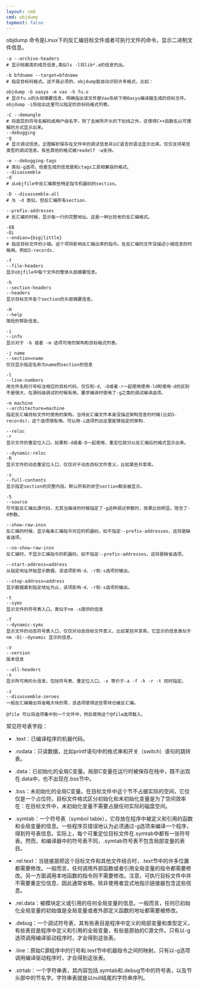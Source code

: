 ```yaml
---
layout: cmd
cmd: objdump
topmost: false
---
```


objdump 命令是Linux下的反汇编目标文件或者可执行文件的命令，显示二进制文件信息。

```shell
-a --archive-headers 
# 显示档案库的成员信息,类似ls -l将lib*.a的信息列出。 

-b bfdname --target=bfdname 
# 指定目标码格式。这不是必须的，objdump能自动识别许多格式，比如： 

objdump -b oasys -m vax -h fu.o 
# 显示fu.o的头部摘要信息，明确指出该文件是Vax系统下用Oasys编译器生成的目标文件。objdump -i将给出这里可以指定的目标码格式列表。 

-C --demangle 
# 将底层的符号名解码成用户级名字，除了去掉所开头的下划线之外，还使得C++函数名以可理解的方式显示出来。 
--debugging 
-g 
# 显示调试信息。企图解析保存在文件中的调试信息并以C语言的语法显示出来。仅仅支持某些类型的调试信息。有些其他的格式被readelf -w支持。 

-e --debugging-tags 
# 类似-g选项，但是生成的信息是和ctags工具相兼容的格式。 
--disassemble 
-d 
# 从objfile中反汇编那些特定指令机器码的section。 

-D --disassemble-all 
# 与 -d 类似，但反汇编所有section. 

--prefix-addresses 
# 反汇编的时候，显示每一行的完整地址。这是一种比较老的反汇编格式。 

-EB 
-EL 
--endian={big|little} 
# 指定目标文件的小端。这个项将影响反汇编出来的指令。在反汇编的文件没描述小端信息的时候用。例如S-records. 

-f 
--file-headers 
显示objfile中每个文件的整体头部摘要信息。 

-h 
--section-headers 
--headers 
显示目标文件各个section的头部摘要信息。 

-H 
--help 
简短的帮助信息。 

-i 
--info 
显示对于 -b 或者 -m 选项可用的架构和目标格式列表。 

-j name
--section=name 
仅仅显示指定名称为name的section的信息 

-l
--line-numbers 
用文件名和行号标注相应的目标代码，仅仅和-d、-D或者-r一起使用使用-ld和使用-d的区别不是很大，在源码级调试的时候有用，要求编译时使用了-g之类的调试编译选项。 

-m machine 
--architecture=machine 
指定反汇编目标文件时使用的架构，当待反汇编文件本身没描述架构信息的时候(比如S-records)，这个选项很有用。可以用-i选项列出这里能够指定的架构. 

--reloc 
-r 
显示文件的重定位入口。如果和-d或者-D一起使用，重定位部分以反汇编后的格式显示出来。 

--dynamic-reloc 
-R 
显示文件的动态重定位入口，仅仅对于动态目标文件意义，比如某些共享库。 

-s 
--full-contents 
显示指定section的完整内容。默认所有的非空section都会被显示。 

-S 
--source 
尽可能反汇编出源代码，尤其当编译的时候指定了-g这种调试参数时，效果比较明显。隐含了-d参数。 

--show-raw-insn 
反汇编的时候，显示每条汇编指令对应的机器码，如不指定--prefix-addresses，这将是缺省选项。 

--no-show-raw-insn 
反汇编时，不显示汇编指令的机器码，如不指定--prefix-addresses，这将是缺省选项。 

--start-address=address 
从指定地址开始显示数据，该选项影响-d、-r和-s选项的输出。 

--stop-address=address 
显示数据直到指定地址为止，该项影响-d、-r和-s选项的输出。 

-t 
--syms 
显示文件的符号表入口。类似于nm -s提供的信息 

-T 
--dynamic-syms 
显示文件的动态符号表入口，仅仅对动态目标文件意义，比如某些共享库。它显示的信息类似于 nm -D|--dynamic 显示的信息。 

-V 
--version 
版本信息 

--all-headers 
-x 
显示所可用的头信息，包括符号表、重定位入口。-x 等价于-a -f -h -r -t 同时指定。 

-z 
--disassemble-zeroes 
一般反汇编输出将省略大块的零，该选项使得这些零块也被反汇编。 

@file 可以将选项集中到一个文件中，然后使用这个@file选项载入。
```

常见符号表字段：

- .text：已编译程序的机器代码。

- .rodata：只读数据，比如printf语句中的格式串和开关（switch）语句的跳转表。

- .data：已初始化的全局C变量。局部C变量在运行时被保存在栈中，既不出现在.data中，也不出现在.bss节中。

- .bss：未初始化的全局C变量。在目标文件中这个节不占据实际的空间，它仅仅是一个占位符。目标文件格式区分初始化和未初始化变量是为了空间效率在：在目标文件中，未初始化变量不需要占据任何实际的磁盘空间。

- .symtab：一个符号表（symbol table），它存放在程序中被定义和引用的函数和全局变量的信息。一些程序员错误地认为必须通过-g选项来编译一个程序，得到符号表信息。实际上，每个可重定位目标文件在.symtab中都有一张符号表。然而，和编译器中的符号表不同，.symtab符号表不包含局部变量的表目。

- .rel.text：当链接噐把这个目标文件和其他文件结合时，.text节中的许多位置都需要修改。一般而言，任何调用外部函数或者引用全局变量的指令都需要修改。另一方面调用本地函数的指令则不需要修改。注意，可执行目标文件中并不需要重定位信息，因此通常省略，除非使用者显式地指示链接器包含这些信息。

- .rel.data：被模块定义或引用的任何全局变量的信息。一般而言，任何已初始化全局变量的初始值是全局变量或者外部定义函数的地址都需要被修改。

- .debug：一个调试符号表，其有些表目是程序中定义的局部变量和类型定义，有些表目是程序中定义和引用的全局变量，有些是原始的C源文件。只有以-g选项调用编译驱动程序时，才会得到这张表。

- .line：原始C源程序中的行号和.text节中机器指令之间的映射。只有以-g选项调用编译驱动程序时，才会得到这张表。

- .strtab：一个字符串表，其内容包括.symtab和.debug节中的符号表，以及节头部中的节名字。字符串表就是以null结尾的字符串序列。